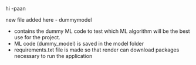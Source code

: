 hi -paan

new file added here - dummymodel
- contains the dummy ML code to test which ML algorithm will be the best use for the project.
- ML code (dummy_model) is saved in the model folder
- requirements.txt file is made so that render can download packages necessary to run the application

